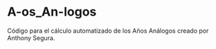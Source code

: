 # A-os_An-logos
Código para el cálculo automatizado de los Años Análogos creado por Anthony Segura.
